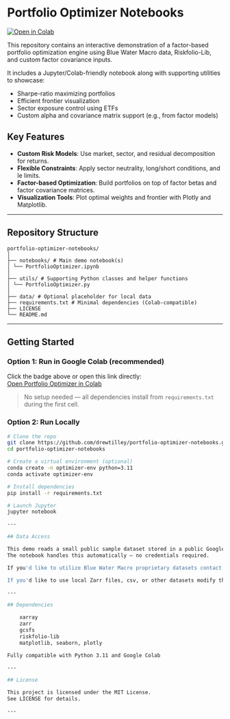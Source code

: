 # Portfolio Optimizer Notebooks

[![Open in Colab](https://colab.research.google.com/assets/colab-badge.svg)](https://colab.research.google.com/github/drewtilley/portfolio-optimizer-notebooks/blob/main/notebooks/PortfolioOptimizer.ipynb)

This repository contains an interactive demonstration of a factor-based portfolio optimization engine using Blue Water Macro data, Riskfolio-Lib, and custom factor covariance inputs.

It includes a Jupyter/Colab-friendly notebook along with supporting utilities to showcase:

- Sharpe-ratio maximizing portfolios
- Efficient frontier visualization
- Sector exposure control using ETFs
- Custom alpha and covariance matrix support (e.g., from factor models)

## Key Features

- **Custom Risk Models**: Use market, sector, and residual decomposition for returns.
- **Flexible Constraints**: Apply sector neutrality, long/short conditions, and le limits.
- **Factor-based Optimization**: Build portfolios on top of factor betas and factor covariance matrices.
- **Visualization Tools**: Plot optimal weights and frontier with Plotly and Matplotlib.

---

## Repository Structure

    portfolio-optimizer-notebooks/
    │
    ├── notebooks/ # Main demo notebook(s)
    │ └── PortfolioOptimizer.ipynb
    │
    ├── utils/ # Supporting Python classes and helper functions
    │ └── PortfolioOptimizer.py
    │
    ├── data/ # Optional placeholder for local data
    ├── requirements.txt # Minimal dependencies (Colab-compatible)
    ├── LICENSE
    └── README.md
    

---

## Getting Started

### Option 1: Run in Google Colab (recommended)

Click the badge above or open this link directly:  
[Open Portfolio Optimizer in Colab](https://colab.research.google.com/github/drewtilley/portfolio-optimizer-notebooks/blob/main/notebooks/PortfolioOptimizer.ipynb)

> No setup needed — all dependencies install from `requirements.txt` during the first cell.

### Option 2: Run Locally

```bash
# Clone the repo
git clone https://github.com/drewtilley/portfolio-optimizer-notebooks.git
cd portfolio-optimizer-notebooks

# Create a virtual environment (optional)
conda create -n optimizer-env python=3.11
conda activate optimizer-env

# Install dependencies
pip install -r requirements.txt

# Launch Jupyter
jupyter notebook

---

## Data Access

This demo reads a small public sample dataset stored in a public Google Cloud bucket via gcsfs.
The notebook handles this automatically — no credentials required.

If you'd like to utilize Blue Water Macro proprietary datasets contact us at **[support@riskmodels.net](mailto:support@riskmodels.net)**

If you'd like to use local Zarr files, csv, or other datasets modify the data_path inside the notebook accordingly.

---

## Dependencies

    xarray
    zarr
    gcsfs
    riskfolio-lib
    matplotlib, seaborn, plotly

Fully compatible with Python 3.11 and Google Colab

---

## License

This project is licensed under the MIT License.
See LICENSE for details.

---

